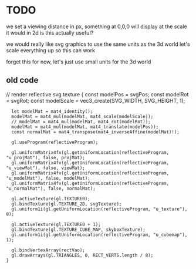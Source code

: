 # TODO

we set a viewing distance in px, something at 0,0,0 will display at the scale it would in 2d
is this actually useful?

we would really like svg graphics to use the same units as the 3d world
let's scale everything up so this can work

forget this for now, let's just use small units for the 3d world



## old code

// render reflective svg texture
    {
      const modelPos = svgPos;
      const modelRot = svgRot;
      const modelScale = vec3_create(SVG_WIDTH, SVG_HEIGHT, 1);

      let modelMat = mat4_identity();
      modelMat = mat4_mul(modelMat, mat4_scale(modelScale));
      // modelMat = mat4_mul(modelMat, mat4_rot(modelRot));
      modelMat = mat4_mul(modelMat, mat4_translate(modelPos));
      const normalMat = mat4_transpose(mat4_inverseAffine(modelMat)!);

      gl.useProgram(reflectiveProgram);

      gl.uniformMatrix4fv(gl.getUniformLocation(reflectiveProgram, "u_projMat"), false, projMat);
      gl.uniformMatrix4fv(gl.getUniformLocation(reflectiveProgram, "u_viewMat"), false, viewMat);
      gl.uniformMatrix4fv(gl.getUniformLocation(reflectiveProgram, "u_modelMat"), false, modelMat);
      gl.uniformMatrix4fv(gl.getUniformLocation(reflectiveProgram, "u_normalMat"), false, normalMat);

      gl.activeTexture(gl.TEXTURE0);
      gl.bindTexture(gl.TEXTURE_2D, svgTexture);
      gl.uniform1i(gl.getUniformLocation(reflectiveProgram, "u_texture"), 0);

      gl.activeTexture(gl.TEXTURE0 + 1);
      gl.bindTexture(gl.TEXTURE_CUBE_MAP, skyboxTexture);
      gl.uniform1i(gl.getUniformLocation(reflectiveProgram, "u_cubemap"), 1);

      gl.bindVertexArray(rectVao);
      gl.drawArrays(gl.TRIANGLES, 0, RECT_VERTS.length / 8);
    }

